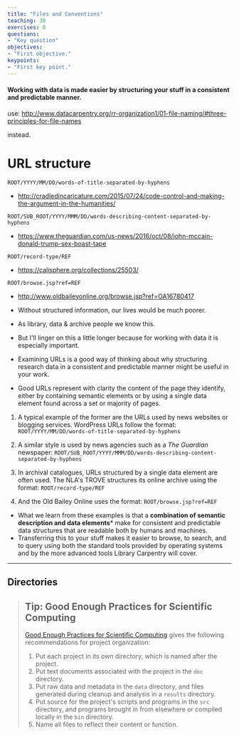 ```yaml
---
title: "Files and Conventions"
teaching: 30
exercises: 0
questions:
- "Key question"
objectives:
- "First objective."
keypoints:
- "First key point."
---
```


#### Working with data is made easier by structuring your stuff in a consistent and predictable manner.


use: <http://www.datacarpentry.org/rr-organization1/01-file-naming/#three-principles-for-file-names>

instead.

# URL structure
`ROOT/YYYY/MM/DD/words-of-title-separated-by-hyphens`
- <http://cradledincaricature.com/2015/07/24/code-control-and-making-the-argument-in-the-humanities/>

`ROOT/SUB_ROOT/YYYY/MMM/DD/words-describing-content-separated-by-hyphens`
- <https://www.theguardian.com/us-news/2016/oct/08/john-mccain-donald-trump-sex-boast-tape>

`ROOT/record-type/REF`
- <https://calisphere.org/collections/25503/>

`ROOT/browse.jsp?ref=REF`
- <http://www.oldbaileyonline.org/browse.jsp?ref=OA16780417>

* Without structured information, our lives would be much poorer.
* As library, data & archive people we know this.
* But I'll linger on this a little longer because for working with data it is especially important.

* Examining URLs is a good way of thinking about why structuring research data in a consistent and predictable manner might be useful in your work.
* Good URLs represent with clarity the content of the page they identify, either by containing semantic elements or by using a single data element found across a set or majority of pages.

1. A typical example of the former are the URLs used by news websites or blogging services. WordPress URLs follow the format:
`ROOT/YYYY/MM/DD/words-of-title-separated-by-hyphens`

2. A similar style is used by news agencies such as a *The Guardian* newspaper:
`ROOT/SUB_ROOT/YYYY/MMM/DD/words-describing-content-separated-by-hyphens`

3. In archival catalogues, URLs structured by a single data element are often used. The NLA's TROVE structures its online archive using the format:
`ROOT/record-type/REF`

4. And the Old Bailey Online uses the format:
`ROOT/browse.jsp?ref=REF`

* What we learn from these examples is that a **combination of semantic description and data elements*** make for consistent and predictable data structures that are readable both by humans and machines.
* Transferring this to your stuff makes it easier to browse, to search, and to query using both the standard tools provided by operating systems and by the more advanced tools Library Carpentry will cover.

---
## Directories
> ## Tip: Good Enough Practices for Scientific Computing
>
> [Good Enough Practices for Scientific Computing](https://github.com/swcarpentry/good-enough-practices-in-scientific-computing/blob/gh-pages/good-enough-practices-for-scientific-computing.pdf) gives the following recommendations for project organization:
>
> 1. Put each project in its own directory, which is named after the project.
> 2. Put text documents associated with the project in the `doc` directory.
> 3. Put raw data and metadata in the `data` directory, and files generated during cleanup and analysis in a `results` directory.
> 4. Put source for the project's scripts and programs in the `src` directory, and programs brought in from elsewhere or compiled locally in the `bin` directory.
> 5. Name all files to reflect their content or function.
>
